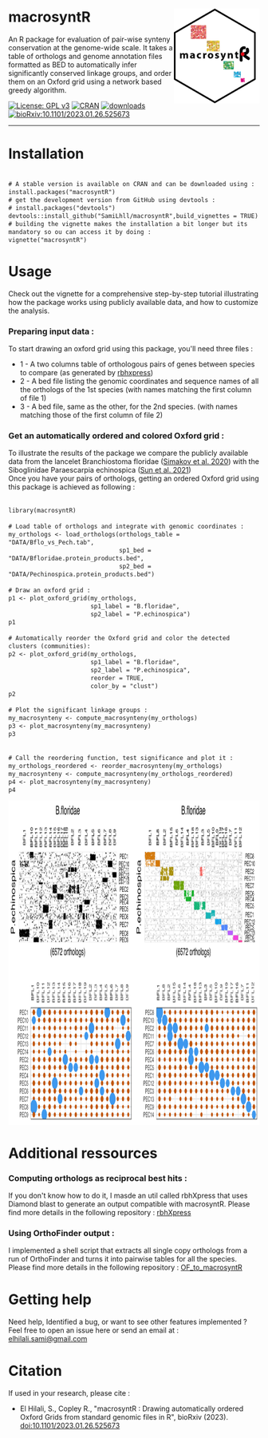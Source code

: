 # macrosyntR <a><img src='https://github.com/SamiLhll/macrosyntR/blob/f7c23587e2ae4c08b3709d8ac046128497a8fe60/inst/img/macrosyntR_logo.150pp.png' align="right" height="190" /></a>


An R package for evaluation of pair-wise synteny conservation at the genome-wide scale.
It takes a table of orthologs and genome annotation files formatted as BED to automatically
infer significantly conserved linkage groups, and order them on an Oxford grid using a network based greedy algorithm.   

<!-- badges: start -->
  [![License: GPL v3](https://img.shields.io/badge/License-GPLv3-blue.svg)](https://www.gnu.org/licenses/gpl-3.0)
  [![CRAN](http://www.r-pkg.org/badges/version/macrosyntR)](https://cran.r-project.org/package=macrosyntR) 
  [![downloads](https://cranlogs.r-pkg.org/badges/grand-total/macrosyntR)](https://cran.r-project.org/package=macrosyntR)
  [![bioRxiv:10.1101/2023.01.26.525673](https://img.shields.io/badge/bioRxiv-10.1101/2023.01.26.525673-abcfed.svg)](https://doi.org/10.1101/2023.01.26.525673)
<!-- badges: end -->

-----------------------------------------------------------------------   


# Installation

```{r}

# A stable version is available on CRAN and can be downloaded using :
install.packages("macrosyntR")
# get the development version from GitHub using devtools :
# install.packages("devtools")
devtools::install_github("SamiLhll/macrosyntR",build_vignettes = TRUE)
# building the vignette makes the installation a bit longer but its mandatory so ou can access it by doing :   
vignette("macrosyntR")

```


# Usage

Check out the vignette for a comprehensive step-by-step tutorial illustrating how the package works using publicly available data, and how to customize the analysis. 

### Preparing input data :

To start drawing an oxford grid using this package, you'll need three files :   
* 1 - A two columns table of orthologous pairs of genes between species to compare (as generated by [rbhxpress](https://github.com/SamiLhll/rbhXpress))   
* 2 - A bed file listing the genomic coordinates and sequence names of all the orthologs of the 1st species (with names matching the first column of file 1)   
* 3 - A bed file, same as the other, for the 2nd species. (with names matching those of the first column of file 2)

### Get an automatically ordered and colored Oxford grid :

To illustrate the results of the package we compare the publicly available data from the lancelet Branchiostoma floridae ([Simakov et al. 2020](https://doi.org/10.1038/s41559-020-1156-z)) with the Siboglinidae Paraescarpia echinospica ([Sun et al. 2021](https://doi.org/10.1093/molbev/msab203))   
Once you have your pairs of orthologs, getting an ordered Oxford grid using this package is achieved as following :   

```{r}

library(macrosyntR)

# Load table of orthologs and integrate with genomic coordinates :
my_orthologs <- load_orthologs(orthologs_table = "DATA/Bflo_vs_Pech.tab",
                               sp1_bed = "DATA/Bfloridae.protein_products.bed",
                               sp2_bed = "DATA/Pechinospica.protein_products.bed")

# Draw an oxford grid :
p1 <- plot_oxford_grid(my_orthologs,
                       sp1_label = "B.floridae",
                       sp2_label = "P.echinospica")
p1

# Automatically reorder the Oxford grid and color the detected clusters (communities):
p2 <- plot_oxford_grid(my_orthologs,
                       sp1_label = "B.floridae",
                       sp2_label = "P.echinospica",
                       reorder = TRUE,
                       color_by = "clust")
p2

# Plot the significant linkage groups :
my_macrosynteny <- compute_macrosynteny(my_orthologs)
p3 <- plot_macrosynteny(my_macrosynteny)
p3


# Call the reordering function, test significance and plot it :
my_orthologs_reordered <- reorder_macrosynteny(my_orthologs)
my_macrosynteny <- compute_macrosynteny(my_orthologs_reordered)
p4 <- plot_macrosynteny(my_macrosynteny)
p4

```

<a><img src='https://github.com/SamiLhll/macrosyntR/blob/a5f008b3b596f6ec1c4a73952fde7bf3fbdad57c/inst/img/example.png' align="center" height="650" /></a>   
# Additional ressources

### Computing orthologs as reciprocal best hits :
If you don't know how to do it, I masde an util called rbhXpress that uses Diamond blast to generate an output compatible with macrosyntR.
Please find more details in the following repository : [rbhXpress](https://github.com/SamiLhll/rbhXpress)

### Using OrthoFinder output : 
I implemented a shell script that extracts all single copy orthologs from a run of OrthoFinder and turns it into pairwise tables for all the species. Please find more details in the following repository : [OF_to_macrosyntR](https://github.com/SamiLhll/OF_to_macrosyntR)

# Getting help

Need help, Identified a bug, or want to see other features implemented ?   
Feel free to open an issue here or send an email at :   
elhilali.sami@gmail.com

# Citation

If used in your research, please cite :   

* El Hilali, S., Copley R., "macrosyntR : Drawing automatically ordered Oxford Grids from standard genomic files in R", bioRxiv (2023). [doi:10.1101/2023.01.26.525673](https://doi.org/10.1101/2023.01.26.525673)

